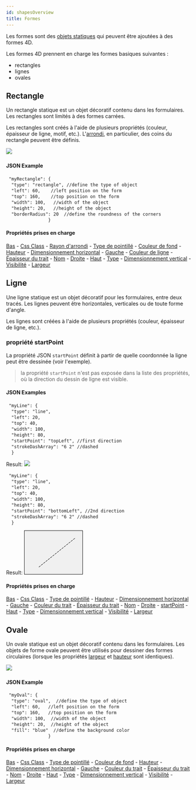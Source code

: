 ```yaml
---
id: shapesOverview
title: Formes
---
```


Les formes sont des [objets statiques](formObjects_overview.md#active-and-static-objects) qui peuvent être ajoutées à des formes 4D.

Les formes 4D prennent en charge les formes basiques suivantes :

- rectangles
- lignes
- ovales

## Rectangle

Un rectangle statique est un objet décoratif contenu dans les formulaires. Les rectangles sont limités à des formes carrées.

Les rectangles sont créés à l'aide de plusieurs propriétés (couleur, épaisseur de ligne, motif, etc.). L'[arrondi](properties_CoordinatesAndSizing.md#corner-radius), en particulier, des coins du rectangle peuvent être définis.

![](../assets/en/FormObjects/shapes_rectangle2.png)

#### JSON Example

```4d
 "myRectangle": {
  "type": "rectangle", //define the type of object
  "left": 60,    //left position on the form  
  "top": 160,    //top position on the form 
  "width": 100,   //width of the object
  "height": 20,   //height of the object
  "borderRadius": 20  //define the roundness of the corners
                }
```

#### Propriétés prises en charge

[Bas](properties_CoordinatesAndSizing.md#bottom) - [Css Class](properties_Object.md#css-class) - [Rayon d'arrondi](properties_CoordinatesAndSizing.md#corner-radius) - [Type de pointillé](properties_BackgroundAndBorder.md#dotted-line-type) - [Couleur de fond](properties_BackgroundAndBorder.md#background-color-fill-color) - [Hauteur](properties_CoordinatesAndSizing.md#height) - [Dimensionnement horizontal](properties_ResizingOptions.md#horizontal-sizing) - [Gauche](properties_CoordinatesAndSizing.md#left) - [Couleur de ligne](properties_BackgroundAndBorder.md#line-color) - [Épaisseur du trait](properties_BackgroundAndBorder.md#line-width) - [Nom](properties_Object.md#object-name) - [Droite](properties_CoordinatesAndSizing.md#right) - [Haut](properties_CoordinatesAndSizing.md#top) - [Type](properties_Object.md#type) - [Dimensionnement vertical](properties_ResizingOptions.md#vertical-sizing) - [Visibilité](properties_Display.md#visibility) - [Largeur](properties_CoordinatesAndSizing.md#width)

## Ligne

Une ligne statique est un objet décoratif pour les formulaires, entre deux tracés. Les lignes peuvent être horizontales, verticales ou de toute forme d'angle.

Les lignes sont créées à l'aide de plusieurs propriétés (couleur, épaisseur de ligne, etc.).

### propriété startPoint

La propriété JSON `startPoint` définit à partir de quelle coordonnée la ligne peut être dessinée (voir l'exemple).

> la propriété `startPoint` n'est pas exposée dans la liste des propriétés, où la direction du dessin de ligne est visible.

#### JSON Examples

```
 "myLine": {
  "type": "line",                
  "left": 20,
  "top": 40,
  "width": 100,
  "height": 80,
  "startPoint": "topLeft", //first direction
  "strokeDashArray": "6 2" //dashed
  }
```

Result: ![](../assets/en/FormObjects/shape_line1.png)

```
 "myLine": {
  "type": "line",                
  "left": 20,
  "top": 40,
  "width": 100,
  "height": 80,
  "startPoint": "bottomLeft", //2nd direction
  "strokeDashArray": "6 2" //dashed
  }
```

Result: ![](../assets/en/FormObjects/shape_line2.png)

#### Propriétés prises en charge

[Bas](properties_CoordinatesAndSizing.md#bottom) - [Css Class](properties_Object.md#css-class) - [Type de pointillé](properties_BackgroundAndBorder.md#dotted-line-type) - [Hauteur](properties_CoordinatesAndSizing.md#height) - [Dimensionnement horizontal](properties_ResizingOptions.md#horizontal-sizing) - [Gauche](properties_CoordinatesAndSizing.md#left) - [Couleur du trait](properties_BackgroundAndBorder.md#line-color) - [Épaisseur du trait](properties_BackgroundAndBorder.md#line-width) - [Nom](properties_Object.md#object-name) - [Droite](properties_CoordinatesAndSizing.md#right) - [startPoint](#startpoint-property) - [Haut](properties_CoordinatesAndSizing.md#top) - [Type](properties_Object.md#type) - [Dimensionnement vertical](properties_ResizingOptions.md#vertical-sizing) - [Visibilité](properties_Display.md#visibility) - [Largeur](properties_CoordinatesAndSizing.md#width)

## Ovale

Un ovale statique est un objet décoratif contenu dans les formulaires. Les objets de forme ovale peuvent être utilisés pour dessiner des formes circulaires (lorsque les propriétés [largeur](properties_CoordinatesAndSizing.md#width) et [hauteur](properties_CoordinatesAndSizing.md#height) sont identiques).

![](../assets/en/FormObjects/shape_oval.png)

#### JSON Example

```4d
 "myOval": {
  "type": "oval",  //define the type of object
  "left": 60,   //left position on the form  
  "top": 160,   //top position on the form 
  "width": 100,  //width of the object
  "height": 20,  //height of the object
  "fill": "blue"  //define the background color
                }
```

#### Propriétés prises en charge

[Bas](properties_CoordinatesAndSizing.md#bottom) - [Css Class](properties_Object.md#css-class) - [Type de pointillé](properties_BackgroundAndBorder.md#dotted-line-type) - [Couleur de fond](properties_BackgroundAndBorder.md#background-color-fill-color) - [Hauteur](properties_CoordinatesAndSizing.md#height) - [Dimensionnement horizontal](properties_ResizingOptions.md#horizontal-sizing) - [Gauche](properties_CoordinatesAndSizing.md#left) - [Couleur du trait](properties_BackgroundAndBorder.md#line-color) - [Épaisseur du trait](properties_BackgroundAndBorder.md#line-width) - [Nom](properties_Object.md#object-name) - [Droite](properties_CoordinatesAndSizing.md#right) - [Haut](properties_CoordinatesAndSizing.md#top) - [Type](properties_Object.md#type) - [Dimensionnement vertical](properties_ResizingOptions.md#vertical-sizing) - [Visibilité](properties_Display.md#visibility) - [Largeur](properties_CoordinatesAndSizing.md#width)
